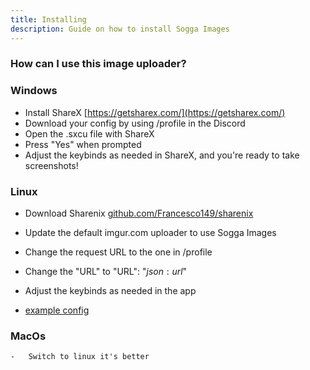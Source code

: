 ```yaml
---
title: Installing
description: Guide on how to install Sogga Images
---
```


### How can I use this image uploader?

### Windows

-   Install ShareX [https://getsharex.com/](https://getsharex.com/)
-   Download your config by using /profile in the Discord
-   Open the .sxcu file with ShareX
-   Press "Yes" when prompted
-   Adjust the keybinds as needed in ShareX, and you're ready to take screenshots!

### Linux

-   Download Sharenix [github.com/Francesco149/sharenix](https://github.com/Francesco149/sharenix)

-   Update the default imgur.com uploader to use Sogga Images
-   Change the request URL to the one in /profile
-   Change the "URL" to "URL": "$json:url$"
-   Adjust the keybinds as needed in the app
-   [example config](https://gist.github.com/SkyBlockDev/c717c68d19068d0c7bcc9d3cd500d189)

### MacOs

    -   Switch to linux it's better

```

```

